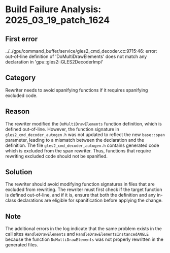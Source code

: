 # Build Failure Analysis: 2025_03_19_patch_1624

## First error

../../gpu/command_buffer/service/gles2_cmd_decoder.cc:9715:46: error: out-of-line definition of 'DoMultiDrawElements' does not match any declaration in 'gpu::gles2::GLES2DecoderImpl'

## Category
Rewriter needs to avoid spanifying functions if it requires spanifying excluded code.

## Reason
The rewriter modified the `DoMultiDrawElements` function definition, which is defined out-of-line. However, the function signature in `gles2_cmd_decoder_autogen.h` was not updated to reflect the new `base::span` parameter, leading to a mismatch between the declaration and the definition. The file `gles2_cmd_decoder_autogen.h` contains generated code which is excluded from the span rewriter. Thus, functions that require rewriting excluded code should not be spanified.

## Solution
The rewriter should avoid modifying function signatures in files that are excluded from rewriting. The rewriter must first check if the target function is defined out-of-line, and if it is, ensure that both the definition and any in-class declarations are eligible for spanification before applying the change.

## Note
The additional errors in the log indicate that the same problem exists in the call sites `HandleDrawElements` and `HandleDrawElementsInstancedANGLE` because the function `DoMultiDrawElements` was not properly rewritten in the generated files.